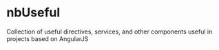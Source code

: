 nbUseful
==========

Collection of useful directives, services, and other components useful in projects based on AngularJS